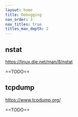 ```yaml
---
layout: home
title: Debugging
nav_order: 3
nav_titles: true
titles_max_depth: 2
---
```

## nstat
https://linux.die.net/man/8/nstat

==TODO==

## tcpdump
https://www.tcpdump.org/

==TODO==